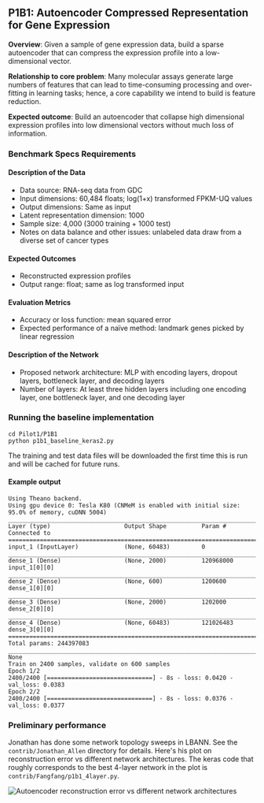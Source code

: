 ## P1B1: Autoencoder Compressed Representation for Gene Expression

**Overview**: Given a sample of gene expression data, build a sparse autoencoder that can compress the expression profile into a low-dimensional vector.

**Relationship to core problem**: Many molecular assays generate large numbers of features that can lead to time-consuming processing and over-fitting in learning tasks; hence, a core capability we intend to build is feature reduction.

**Expected outcome**: Build an autoencoder that collapse high dimensional expression profiles into low dimensional vectors without much loss of information.

### Benchmark Specs Requirements 

#### Description of the Data
* Data source: RNA-seq data from GDC 
* Input dimensions: 60,484 floats; log(1+x) transformed FPKM-UQ values
* Output dimensions: Same as input
* Latent representation dimension: 1000
* Sample size: 4,000 (3000 training + 1000 test)
* Notes on data balance and other issues: unlabeled data draw from a diverse set of cancer types

#### Expected Outcomes
* Reconstructed expression profiles
* Output range: float; same as log transformed input

#### Evaluation Metrics
* Accuracy or loss function: mean squared error
* Expected performance of a naïve method: landmark genes picked by linear regression 

#### Description of the Network
* Proposed network architecture: MLP with encoding layers, dropout layers, bottleneck layer, and decoding layers
* Number of layers: At least three hidden layers including one encoding layer, one bottleneck layer, and one decoding layer

### Running the baseline implementation

```
cd Pilot1/P1B1
python p1b1_baseline_keras2.py
```
The training and test data files will be downloaded the first time this is run and will be cached for future runs.

#### Example output
```
Using Theano backend.
Using gpu device 0: Tesla K80 (CNMeM is enabled with initial size: 95.0% of memory, cuDNN 5004)
____________________________________________________________________________________________________
Layer (type)                     Output Shape          Param #     Connected to
====================================================================================================
input_1 (InputLayer)             (None, 60483)         0
____________________________________________________________________________________________________
dense_1 (Dense)                  (None, 2000)          120968000   input_1[0][0]
____________________________________________________________________________________________________
dense_2 (Dense)                  (None, 600)           1200600     dense_1[0][0]
____________________________________________________________________________________________________
dense_3 (Dense)                  (None, 2000)          1202000     dense_2[0][0]
____________________________________________________________________________________________________
dense_4 (Dense)                  (None, 60483)         121026483   dense_3[0][0]
====================================================================================================
Total params: 244397083
____________________________________________________________________________________________________
None
Train on 2400 samples, validate on 600 samples
Epoch 1/2
2400/2400 [==============================] - 8s - loss: 0.0420 - val_loss: 0.0383
Epoch 2/2
2400/2400 [==============================] - 8s - loss: 0.0376 - val_loss: 0.0377
```

### Preliminary performance

Jonathan has done some network topology sweeps in LBANN. See the `contrib/Jonathan_Allen`
directory for details. Here's his plot on reconstruction error vs
different network architectures. The keras code that roughly corresponds to the best 4-layer 
network in the plot is `contrib/Fangfang/p1b1_4layer.py`.

![Autoencoder reconstruction error vs different network architectures](https://raw.githubusercontent.com/ECP-CANDLE/Benchmarks/master/Pilot1/P1B1/images/network_sweep_ex3.png)

